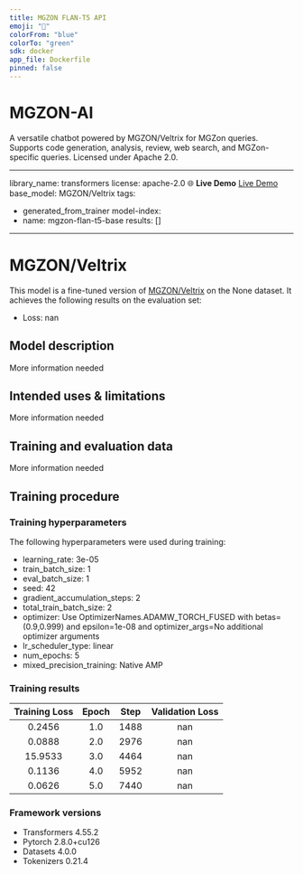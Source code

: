 ```yaml
---
title: MGZON FLAN-T5 API
emoji: "🤖"
colorFrom: "blue"
colorTo: "green"
sdk: docker
app_file: Dockerfile
pinned: false
---
```


# MGZON-AI
  A versatile chatbot powered by MGZON/Veltrix for MGZon queries. Supports code generation, analysis, review, web search, and MGZon-specific queries. Licensed under Apache 2.0.




---
library_name: transformers
license: apache-2.0
🌐 **Live Demo**
 [Live Demo](https://huggingface.co/spaces/MGZON/mgzon-app)
base_model: MGZON/Veltrix
tags:
- generated_from_trainer
model-index:
- name: mgzon-flan-t5-base
  results: []
---

<!-- This model card has been generated automatically according to the information the Trainer had access to. You
should probably proofread and complete it, then remove this comment. -->


# MGZON/Veltrix

This model is a fine-tuned version of [MGZON/Veltrix](https://huggingface.co/MGZON/Veltrix) on the None dataset.
It achieves the following results on the evaluation set:
- Loss: nan

## Model description

More information needed

## Intended uses & limitations

More information needed

## Training and evaluation data

More information needed

## Training procedure

### Training hyperparameters

The following hyperparameters were used during training:
- learning_rate: 3e-05
- train_batch_size: 1
- eval_batch_size: 1
- seed: 42
- gradient_accumulation_steps: 2
- total_train_batch_size: 2
- optimizer: Use OptimizerNames.ADAMW_TORCH_FUSED with betas=(0.9,0.999) and epsilon=1e-08 and optimizer_args=No additional optimizer arguments
- lr_scheduler_type: linear
- num_epochs: 5
- mixed_precision_training: Native AMP

### Training results

| Training Loss | Epoch | Step | Validation Loss |
|:-------------:|:-----:|:----:|:---------------:|
| 0.2456        | 1.0   | 1488 | nan             |
| 0.0888        | 2.0   | 2976 | nan             |
| 15.9533       | 3.0   | 4464 | nan             |
| 0.1136        | 4.0   | 5952 | nan             |
| 0.0626        | 5.0   | 7440 | nan             |


### Framework versions

- Transformers 4.55.2
- Pytorch 2.8.0+cu126
- Datasets 4.0.0
- Tokenizers 0.21.4

